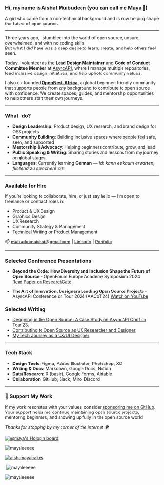 ### Hi, my name is Aishat Muibudeen (you can call me Maya 🌻)  
A girl who came from a non-technical background and is now helping shape the future of open source.

---

Three years ago, I stumbled into the world of open source, unsure, overwhelmed, and with no coding skills.  
But what I *did* have was a deep desire to learn, create, and help others feel seen.

Today, I volunteer as the **Lead Design Maintainer** and **Code of Conduct Committee Member** at [AsyncAPI](https://www.asyncapi.com), where I manage multiple repositories, lead inclusive design initiatives, and help uphold community values.

I also co-founded **[OpenNest-Africa](https://github.com/Open-Nest-Africa)**, a global beginner-friendly community that supports people from *any* background to contribute to open source with confidence. We create spaces, guides, and mentorship opportunities to help others start their own journeys.

---

### What I do?

- **Design Leadership**: Product design, UX research, and brand design for OSS projects  
- **Community Building**: Building inclusive spaces where people feel safe, seen, and supported  
- **Mentorship & Advocacy**: Helping beginners contribute, grow, and lead  
- **Public Speaking & Writing**: Sharing stories and lessons from my journey on global stages  
- **Languages**: Currently learning **German** — *Ich kann es kaum erwarten, fließend zu sprechen!* 🇩🇪

---

### Available for Hire

If you’re looking to collaborate, hire, or just say hello — I’m open to freelance or contract roles in:

- Product & UX Design
- Graphics Design
- UX Research  
- Community Strategy & Management  
- Technical Writing or Product Management  

📫 [muibudeenaishat@gmail.com](mailto:muibudeenaishat@gmail.com) | [LinkedIn](https://www.linkedin.com/in/aishat-muibudeen) | [Portfolio](https://www.behance.net/muibudeenaisha)

---

### Selected Conference Presentations
- **Beyond the Code: How Diversity and Inclusion Shape the Future of Open Source** – OpenForum Europe Academy Symposium 2024  
  [Read Paper on ResearchGate](https://www.researchgate.net/publication/385999577_BEYOND_THE_CODE_HOW_DIVERSITY_AND_INCLUSION_SHAPE_THE_FUTURE_OF_OPEN_SOURCE)

- **The Art of Innovation: Designers Leading Open Source Projects** - AsyncAPI Conference on Tour 2024 (AACoT’24)
  [Watch on YouTube]([https://www.youtube.com/](https://www.youtube.com/live/tK-ESo7HJIs?si=-OGSl-c1DS_dIuVj)) 


  

### Selected Writing
- [Designing in the Open Source: A Case Study on AsyncAPI Conf on Tour’23.](https://medium.com/@muibudeenaishat/designing-in-the-open-source-a-case-study-on-asyncapi-conf-on-tour23-7470a072f9ef)
- [Contributing to Open Source as UX Researcher and Designer](https://medium.com/@muibudeenaishat/contributing-to-open-source-as-ux-researcher-and-designer-70a1af62af80)
- [My Tech Journey as a UX/UI Designer](https://medium.com/@muibudeenaishat/my-tech-journey-as-a-ui-ux-designer-fb8a2b3dea70)


---

### Tech Stack

- **Design Tools**: Figma, Adobe Illustrator, Photoshop, XD  
- **Writing & Docs**: Markdown, Google Docs, Notion  
- **Data/Research**: R (basic), Google Forms, Airtable  
- **Collaboration**: GitHub, Slack, Miro, Discord

---

### 💖 Support My Work

If my work resonates with your values, consider [sponsoring me on GitHub](https://github.com/sponsors/Mayaleeeee).  
Your support helps me continue maintaining open source projects, mentoring beginners, and showing up fully in the open source world.

_Thanks for stopping by my corner of the internet 🌍_



[![@maya's Holopin board](https://holopin.io/api/user/board?user=maya)](https://holopin.io/@maya)



<p align="left"> <img src="https://komarev.com/ghpvc/?username=mayaleeeee&label=Profile%20views&color=0e75b6&style=flat" alt="mayaleeeee" /> </p>

<p align="left"> <a href="https://twitter.com/aishamayacakes" target="blank"><img src="https://img.shields.io/twitter/follow/aishamayacakes?logo=twitter&style=for-the-badge" alt="aishamayacakes" /></a> </p>


<p>&nbsp;<img align="center" src="https://github-readme-stats.vercel.app/api?username=mayaleeeee&show_icons=true&locale=en" alt="mayaleeeee" /></p>

<p><img align="center" src="https://github-readme-streak-stats.herokuapp.com/?user=mayaleeeee&" alt="mayaleeeee" /></p>
